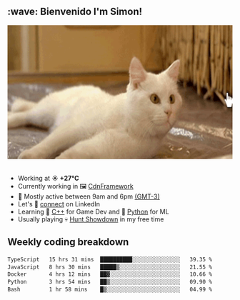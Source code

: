 <h2>:wave: <b>Bienvenido I'm Simon!&nbsp;</b></h2>

<section>
  <img src="./static/banner.gif" height=300 width=1000>
</section>

<br>

<ul>
  <li>
		<!--START_SECTION:weather-->
		Working at <b>☀️   +27°C</b>
		<!--END_SECTION:weather-->
  </li>
  <li>
    Currently working in 🖼️&nbsp;<a href=https://github.com/snapverse/cdn-framework target=_blank>CdnFramework</a>
  </li>
  <li>
    🚩 Mostly active between 9am and 6pm <a href=https://onlinealarmkur.com/world/es target=_blank>(GMT-3)</a>
  </li>
  <li>
    Let's 🔗&nbsp;<a href=https://www.linkedin.com/in/itsimmons target=_blank>connect</a> on LinkedIn
  </li>
  <li>
    Learning 👴&nbsp;<a href=https://images3.memedroid.com/images/UPLOADED755/65f2bce6734f6.webp target=_blank>C++</a> for Game Dev and 🐍&nbsp;<a href=https://qph.cf2.quoracdn.net/main-qimg-4472b6229cb75bf66ab531f3ebd4f975-lq target=_blank>Python</a> for ML
  </li>
  <li>
    Usually playing 💀&nbsp;<a href=https://www.huntshowdown.com target=_blank>Hunt Showdown</a> in my free time
  </li>
</ul>

<h2><b>Weekly coding breakdown </b></h2>

<!--START_SECTION:waka-->

```txt
TypeScript   15 hrs 31 mins  ██████████░░░░░░░░░░░░░░░   39.35 %
JavaScript   8 hrs 30 mins   █████▒░░░░░░░░░░░░░░░░░░░   21.55 %
Docker       4 hrs 12 mins   ██▓░░░░░░░░░░░░░░░░░░░░░░   10.66 %
Python       3 hrs 54 mins   ██▒░░░░░░░░░░░░░░░░░░░░░░   09.90 %
Bash         1 hr 58 mins    █▒░░░░░░░░░░░░░░░░░░░░░░░   04.99 %
```

<!--END_SECTION:waka-->
